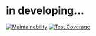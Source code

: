# in developing...

[![Maintainability](https://api.codeclimate.com/v1/badges/426df8c416466794b96d/maintainability)](https://codeclimate.com/github/KrylovMikhail1985/psychology/maintainability)
[![Test Coverage](https://api.codeclimate.com/v1/badges/426df8c416466794b96d/test_coverage)](https://codeclimate.com/github/KrylovMikhail1985/psychology/test_coverage)